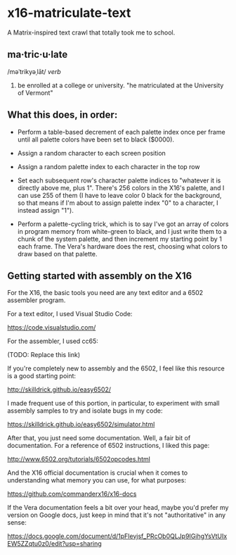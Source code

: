 # x16-matriculate-text

A Matrix-inspired text crawl that totally took me to school.

## ma·tric·u·late

/məˈtrikyəˌlāt/
_verb_

1. be enrolled at a college or university.
"he matriculated at the University of Vermont"

## What this does, in order:

* Perform a table-based decrement of each palette index once per frame until all palette colors have been set to black ($0000).

* Assign a random character to each screen position

* Assign a random palette index to each character in the top row

* Set each subsequent row's character palette indices to "whatever it is directly above me, plus 1". There's 256 colors in the X16's palette, and I can use 255 of them (I have to leave color 0 black for the background, so that means if I'm about to assign palette index "0" to a character, I instead assign "1").

* Perform a palette-cycling trick, which is to say I've got an array of colors in program memory from white-green to black, and I just write them to a chunk of the system palette, and then increment my starting point by 1 each frame. The Vera's hardware does the rest, choosing what colors to draw based on that palette.

## Getting started with assembly on the X16

For the X16, the basic tools you need are any text editor and a 6502 assembler program.

For a text editor, I used Visual Studio Code:

https://code.visualstudio.com/

For the assembler, I used cc65:

(TODO: Replace this link)

If you're completely new to assembly and the 6502, I feel like this resource is a good starting point:

http://skilldrick.github.io/easy6502/

I made frequent use of this portion, in particular, to experiment with small assembly samples to try and isolate bugs in my code:

https://skilldrick.github.io/easy6502/simulator.html

After that, you just need some documentation. Well, a fair bit of documentation. For a reference of 6502 instructions, I liked this page:

http://www.6502.org/tutorials/6502opcodes.html

And the X16 official documentation is crucial when it comes to understanding what memory you can use, for what purposes:

https://github.com/commanderx16/x16-docs

If the Vera documentation feels a bit over your head, maybe you'd prefer my version on Google docs, just keep in mind that it's not "authoritative" in any sense:

https://docs.google.com/document/d/1pFlevjsf_PRcOb0QLJp9IGihgYsVtUIxEW5ZZqtu0z0/edit?usp=sharing
